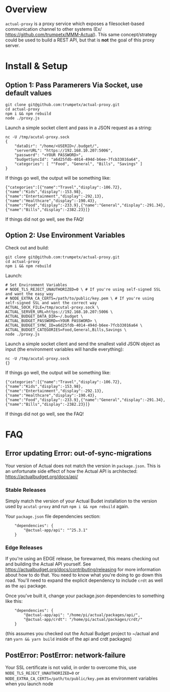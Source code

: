 # Overview
`actual-proxy` is a proxy service which exposes a filesocket-based communication channel to other systems (Ex/ https://github.com/trumpetx/MMM-Actual).  This same concept/strategy could be used to build a REST API, but that is **not** the goal of this proxy server.

# Install & Setup
## Option 1: Pass Paramerers Via Socket, use default values
```
git clone git@github.com:trumpetx/actual-proxy.git
cd actual-proxy
npm i && npm rebuild
node ./proxy.js
```
Launch a simple socket client and pass in a JSON request as a string:
```
nc -U /tmp/acutal-proxy.sock
{
	"dataDir": "/home/<USERID>/.budget/",
	"serverURL": "https://192.168.10.207:5006",
	"password": "<YOUR PASSWORD>",
	"budgetSyncId": "a6d25fdb-4014-494d-b6ee-7fcb33016a64",
	"categories": [ ""Food", "General", "Bills", "Savings" ]
}
```
If things go well, the output will be something like:
```
{"categories":[{"name":"Travel","display":-106.72},{"name":"Kids","display":-153.98},{"name":"Entertainment","display":-292.13},{"name":"Healthcare","display":-190.43},{"name":"Food","display":-233.9},{"name":"General","display":-291.34},{"name":"Bills","display":-2382.23}]}
```
If things did not go well, see the FAQ!

## Option 2: Use Environment Variables
Check out and build:
```
git clone git@github.com:trumpetx/actual-proxy.git
cd actual-proxy
npm i && npm rebuild
```
Launch:
```
# Set Environment Variables
# NODE_TLS_REJECT_UNAUTHORIZED=0 \ # If you're using self-signed SSL and want the easy way
# NODE_EXTRA_CA_CERTS=/path/to/public/key.pem \ # If you're using self-signed SSL and want the correct way
ACTUAL_SOCK_FILE=/tmp/acutal-proxy.sock \
ACTUAL_SERVER_URL=https://192.168.10.207:5006 \
ACTUAL_BUDGET_DATA_DIR=~/.budget \
ACTUAL_BUDGET_PASSWORD=<YOUR PASSWORD> \
ACTUAL_BUDGET_SYNC_ID=a6d25fdb-4014-494d-b6ee-7fcb33016a64 \
ACTUAL_BUDGET_CATEGORIES=Food,General,Bills,Savings \
node ./proxy.js
```
Launch a simple socket client and send the smallest valid JSON object as input (the environment variables will handle everything):
```
nc -U /tmp/acutal-proxy.sock
{}
```
If things go well, the output will be something like:
```
{"categories":[{"name":"Travel","display":-106.72},{"name":"Kids","display":-153.98},{"name":"Entertainment","display":-292.13},{"name":"Healthcare","display":-190.43},{"name":"Food","display":-233.9},{"name":"General","display":-291.34},{"name":"Bills","display":-2382.23}]}
```
If things did not go well, see the FAQ!


# FAQ
## Error updating Error: out-of-sync-migrations
Your version of Actual does not match the version in `package.json`.  This is an unfortunate side effect of how the Actual API is architected: https://actualbudget.org/docs/api/

### Stable Releases
Simply match the version of your Actual Budet installation to the version used by `acutal-proxy` and run `npm i && npm rebuild` again.

Your `package.json` file dependencies section:
```
    "dependencies": {
        "@actual-app/api": "^25.3.1"
    }
```

### Edge Releases
If you're using an EDGE release, be forewarned, this means checking out and building the Actual API yourself.  See https://actualbudget.org/docs/contributing/releasing for more information about how to do that.  You need to know what you're doing to go down this road.  You'll need to expand the explicit dependency to include `crdt` as well as the `api` package.

Once you've built it, change your package.json dependencies to something like this:
```
    "dependencies": {
        "@actual-app/api": "/home/pi/actual/packages/api/",
        "@actual-app/crdt": "/home/pi/actual/packages/crdt/"
    }
```
(this assumes you checked out the Actual Budget project to ~/actual and ran `yarn && yarn build` inside of the api and crdt packages)

## PostError: PostError: network-failure
Your SSL certificate is not valid, in order to overcome this, use `NODE_TLS_REJECT_UNAUTHORIZED=0` or `NODE_EXTRA_CA_CERTS=/path/to/public/key.pem` as environment variables when you launch node
